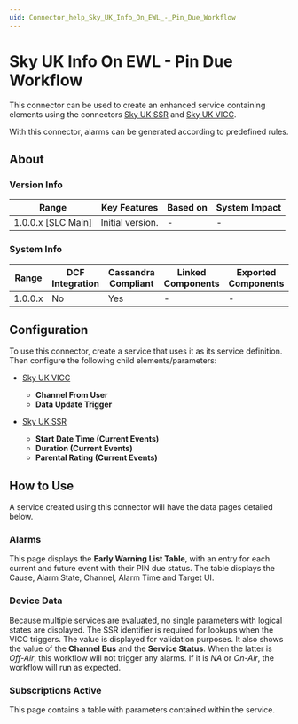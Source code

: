 ```yaml
---
uid: Connector_help_Sky_UK_Info_On_EWL_-_Pin_Due_Workflow
---
```


# Sky UK Info On EWL - Pin Due Workflow

This connector can be used to create an enhanced service containing elements using the connectors [Sky UK SSR](xref:Connector_help_Sky_UK_SSR) and [Sky UK VICC](xref:Connector_help_Sky_UK_VICC).

With this connector, alarms can be generated according to predefined rules.

## About

### Version Info

| Range                | Key Features     | Based on     | System Impact     |
|----------------------|------------------|--------------|-------------------|
| 1.0.0.x [SLC Main]   | Initial version. | -            | -                 |

### System Info

| Range     | DCF Integration     | Cassandra Compliant     | Linked Components     | Exported Components     |
|-----------|---------------------|-------------------------|-----------------------|-------------------------|
| 1.0.0.x   | No                  | Yes                     | -                     | -                       |

## Configuration

To use this connector, create a service that uses it as its service definition. Then configure the following child elements/parameters:

- [Sky UK VICC](xref:Connector_help_Sky_UK_VICC)

  - **Channel From User**
  - **Data Update Trigger**

- [Sky UK SSR](xref:Connector_help_Sky_UK_SSR)

  - **Start Date Time (Current Events)**
  - **Duration (Current Events)**
  - **Parental Rating (Current Events)**

## How to Use

A service created using this connector will have the data pages detailed below.

### Alarms

This page displays the **Early Warning List Table**, with an entry for each current and future event with their PIN due status. The table displays the Cause, Alarm State, Channel, Alarm Time and Target UI.

### Device Data

Because multiple services are evaluated, no single parameters with logical states are displayed. The SSR identifier is required for lookups when the VICC triggers. The value is displayed for validation purposes. It also shows the value of the **Channel Bus** and the **Service Status**. When the latter is *Off-Air*, this workflow will not trigger any alarms. If it is *NA* or *On-Air*, the workflow will run as expected.

### Subscriptions Active

This page contains a table with parameters contained within the service.
